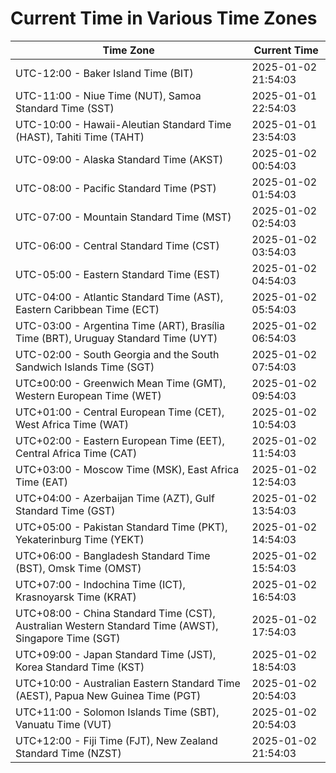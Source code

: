 # Current Time in Various Time Zones

| Time Zone | Current Time |
|-----------|--------------|
| UTC-12:00 - Baker Island Time (BIT) | 2025-01-02 21:54:03 |
| UTC-11:00 - Niue Time (NUT), Samoa Standard Time (SST) | 2025-01-01 22:54:03 |
| UTC-10:00 - Hawaii-Aleutian Standard Time (HAST), Tahiti Time (TAHT) | 2025-01-01 23:54:03 |
| UTC-09:00 - Alaska Standard Time (AKST) | 2025-01-02 00:54:03 |
| UTC-08:00 - Pacific Standard Time (PST) | 2025-01-02 01:54:03 |
| UTC-07:00 - Mountain Standard Time (MST) | 2025-01-02 02:54:03 |
| UTC-06:00 - Central Standard Time (CST) | 2025-01-02 03:54:03 |
| UTC-05:00 - Eastern Standard Time (EST) | 2025-01-02 04:54:03 |
| UTC-04:00 - Atlantic Standard Time (AST), Eastern Caribbean Time (ECT) | 2025-01-02 05:54:03 |
| UTC-03:00 - Argentina Time (ART), Brasília Time (BRT), Uruguay Standard Time (UYT) | 2025-01-02 06:54:03 |
| UTC-02:00 - South Georgia and the South Sandwich Islands Time (SGT) | 2025-01-02 07:54:03 |
| UTC±00:00 - Greenwich Mean Time (GMT), Western European Time (WET) | 2025-01-02 09:54:03 |
| UTC+01:00 - Central European Time (CET), West Africa Time (WAT) | 2025-01-02 10:54:03 |
| UTC+02:00 - Eastern European Time (EET), Central Africa Time (CAT) | 2025-01-02 11:54:03 |
| UTC+03:00 - Moscow Time (MSK), East Africa Time (EAT) | 2025-01-02 12:54:03 |
| UTC+04:00 - Azerbaijan Time (AZT), Gulf Standard Time (GST) | 2025-01-02 13:54:03 |
| UTC+05:00 - Pakistan Standard Time (PKT), Yekaterinburg Time (YEKT) | 2025-01-02 14:54:03 |
| UTC+06:00 - Bangladesh Standard Time (BST), Omsk Time (OMST) | 2025-01-02 15:54:03 |
| UTC+07:00 - Indochina Time (ICT), Krasnoyarsk Time (KRAT) | 2025-01-02 16:54:03 |
| UTC+08:00 - China Standard Time (CST), Australian Western Standard Time (AWST), Singapore Time (SGT) | 2025-01-02 17:54:03 |
| UTC+09:00 - Japan Standard Time (JST), Korea Standard Time (KST) | 2025-01-02 18:54:03 |
| UTC+10:00 - Australian Eastern Standard Time (AEST), Papua New Guinea Time (PGT) | 2025-01-02 20:54:03 |
| UTC+11:00 - Solomon Islands Time (SBT), Vanuatu Time (VUT) | 2025-01-02 20:54:03 |
| UTC+12:00 - Fiji Time (FJT), New Zealand Standard Time (NZST) | 2025-01-02 21:54:03 |
